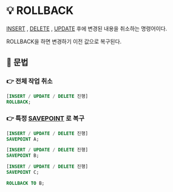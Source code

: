 # 💡 ROLLBACK

[INSERT](../DML/INSERT.md) , [DELETE](../DML/DELETE.md) , [UPDATE](../DML/UPDATE.md) 후에 변경된 내용을 취소하는 명령어이다.

ROLLBACK을 하면 변경하기 이전 값으로 복구된다.

## 📌 문법

### 👉 전체 작업 취소

```SQL
[INSERT / UPDATE / DELETE 진행]
ROLLBACK;
```

### 👉 특정 [SAVEPOINT](SAVEPOINT.md) 로 복구

```SQL
[INSERT / UPDATE / DELETE 진행]
SAVEPOINT A;

[INSERT / UPDATE / DELETE 진행]
SAVEPOINT B;

[INSERT / UPDATE / DELETE 진행]
SAVEPOINT C;

ROLLBACK TO B;
```
